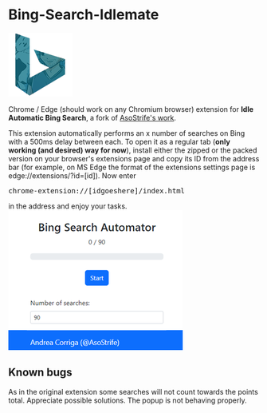 # Bing-Search-Idlemate
![](https://github.com/AsoStrife/Bing-Search-Automator/blob/00aa9c79a7aa91b48855928f5123c23a8d7b12fa/img/icon128.png?raw=true)

Chrome / Edge (should work on any Chromium browser) extension for **Idle Automatic Bing Search**, a fork of <a href=https://github.com/AsoStrife/Bing-Search-Automator>AsoStrife's work</a>. 

This extension automatically performs an x number of searches on Bing with a 500ms delay between each. 
To open it as a regular tab (**only working (and desired) way for now**), install either the zipped or the packed version on your browser's extensions page and copy its ID from the address bar (for example, on MS Edge the format of the extensions settings page is edge://extensions/?id=[id]). Now enter <pre>chrome-extension://[idgoeshere]/index.html</pre> in the address and enjoy your tasks.
![](https://github.com/AsoStrife/Bing-Search-Automator/blob/main/img/preview.png?raw=true)

## Known bugs
As in the original extension some searches will not count towards the points total. Appreciate possible solutions. The popup is not behaving properly.
